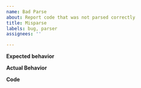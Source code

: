 ```yaml
---
name: Bad Parse
about: Report code that was not parsed correctly
title: Misparse
labels: bug, parser
assignees: ''

---
```


**Expected behavior**
<!-- A description of what you expected to happen -->

**Actual Behavior**
<!-- A description of what actually happened -->

**Code**
<!-- The code that was not interpreted correctly goes here.
     This should also include the error message you got. -->

```c

```

<!-- If you know where to find it, include the relevant part of the C standard
    There's a copy at http://www.open-std.org/jtc1/sc22/wg14/www/docs/n1570.pdf -->
